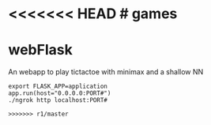 <<<<<<< HEAD
# games
=======
# webFlask
An webapp to play tictactoe with minimax and a shallow NN

```
export FLASK_APP=application
app.run(host="0.0.0.0:PORT#")
./ngrok http localhost:PORT#

>>>>>>> r1/master
